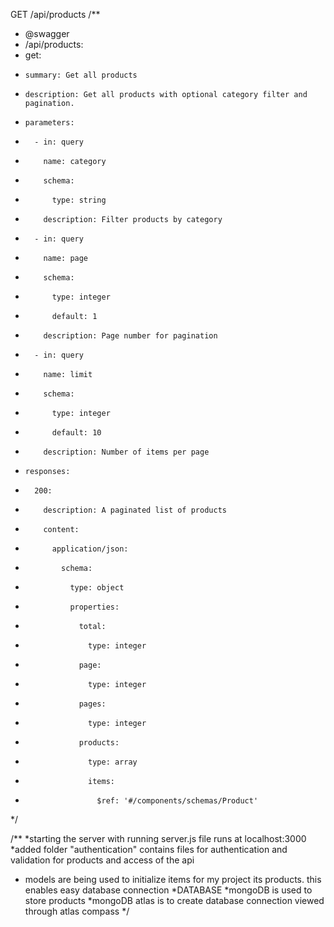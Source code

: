  GET /api/products
   /**
 * @swagger
 * /api/products:
 *   get:
 *     summary: Get all products
 *     description: Get all products with optional category filter and pagination.
 *     parameters:
 *       - in: query
 *         name: category
 *         schema:
 *           type: string
 *         description: Filter products by category
 *       - in: query
 *         name: page
 *         schema:
 *           type: integer
 *           default: 1
 *         description: Page number for pagination
 *       - in: query
 *         name: limit
 *         schema:
 *           type: integer
 *           default: 10
 *         description: Number of items per page
 *     responses:
 *       200:
 *         description: A paginated list of products
 *         content:
 *           application/json:
 *             schema:
 *               type: object
 *               properties:
 *                 total:
 *                   type: integer
 *                 page:
 *                   type: integer
 *                 pages:
 *                   type: integer
 *                 products:
 *                   type: array
 *                   items:
 *                     $ref: '#/components/schemas/Product'
 */

/**
*starting the server with running server.js file runs at localhost:3000
*added folder "authentication" contains files for authentication and validation for products and access of the api
* models are being used to initialize items for my project its products. this enables easy database connection
*DATABASE
*mongoDB is used to store products
*mongoDB atlas is to create database connection viewed through atlas compass
*/